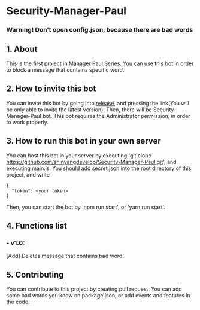 # Security-Manager-Paul

### Warning! Don't open config.json, because there are bad words

## 1. About
This is the first project in Manager Paul Series. You can use this bot in order to block a message that contains specific word. 

## 2. How to invite this bot

You can invite this bot by going into [release](https://github.com/shinyangdevelop/Security-Manager-Paul/releases), and pressing the link(You will be only able to invite the latest version).
Then, there will be Security-Manager-Paul bot. This bot requires the Administrator permission, in order to work properly.

## 3. How to run this bot in your own server

You can host this bot in your server by executing 'git clone https://github.com/shinyangdevelop/Security-Manager-Paul.git', and executing main.js. You should add secret.json into the root directory of this project, and write 

```
{
  "token": <your token>
}
```
Then, you can start the bot by
'npm run start', or 'yarn run start'.

## 4. Functions list

### - v1.0: 
[Add]
Deletes message that contains bad word.

## 5. Contributing
You can contribute to this project by creating pull request. You can add some bad words you know on package.json, or add events and features in the code.
